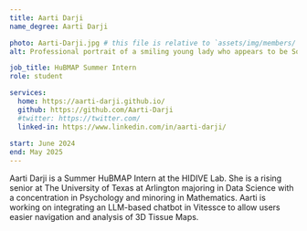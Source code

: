 ```yaml
---
title: Aarti Darji
name_degree: Aarti Darji

photo: Aarti-Darji.jpg # this file is relative to `assets/img/members/`
alt: Professional portrait of a smiling young lady who appears to be South Asian with long wavy black hair and round glasses with a black frame sitting cross-legged on a blue chair. She's wearing a black blazer and pants with a blurred bookshelf in the background. 

job_title: HuBMAP Summer Intern
role: student 

services:
  home: https://aarti-darji.github.io/
  github: https://github.com/Aarti-Darji
  #twitter: https://twitter.com/
  linked-in: https://www.linkedin.com/in/aarti-darji/
  
start: June 2024
end: May 2025
---
```

Aarti Darji is a Summer HuBMAP Intern at the HIDIVE Lab. She is a rising senior at The University of Texas at Arlington majoring in Data Science with a concentration in Psychology and minoring in Mathematics. Aarti is working on integrating an LLM-based chatbot in Vitessce to allow users easier navigation and analysis of 3D Tissue Maps.
